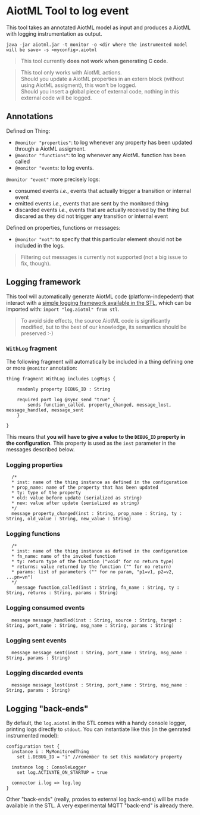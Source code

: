 # AiotML Tool to log event

This tool takes an annotated AiotML model as input and produces a AiotML with logging instrumentation as output.

```
java -jar aiotml.jar -t monitor -o <dir where the instrumented model will be save> -s <myconfig>.aiotml
```

> This tool currently **does not work when generating C code.**

> This tool only works with AiotML actions.  
Should you update a AiotML properties in an extern block (without using AiotML assigment), this won't be logged.  
Should you insert a global piece of external code, nothing in this external code will be logged.

## Annotations

Defined on Thing:

- `@monitor "properties"`: to log whenever any property has been updated through a AiotML assigment. 
- `@monitor "functions"`: to log whenever any AiotML function has been called
- `@monitor "events`: to log events.

`@monitor "event"` more precisely logs:

- consumed events *i.e.*, events that actually trigger a transition or internal event
- emitted events *i.e.*, events that are sent by the monitored thing
- discarded events *i.e.*, events that are actually received by the thing but discared as they did not trigger any transition or internal event

Defined on properties, functions or messages:

- `@monitor "not"`: to specify that this particular element should not be included in the logs. 

> Filtering out messages is currently not supported (not a big issue to fix, though).

## Logging framework

This tool will automatically generate AiotML code (platform-indepedent) that interact with a [simple logging framework available in the STL](https://github.com/TelluIoT/AiotML/blob/master/language/aiotml/src/org/aiotml/stl/log.aiotml), which can be imported with: `import "log.aiotml" from stl`.

> To avoid side effects, the source AiotML code is significantly modified, but to the best of our knowledge, its semantics should be preserved :-)

### `WithLog` fragment

The following fragment will automatically be included in a thing defining one or more `@monitor` annotation:

```
thing fragment WithLog includes LogMsgs {
	
	readonly property DEBUG_ID : String
	
	required port log @sync_send "true" {
		sends function_called, property_changed, message_lost, message_handled, message_sent
	}
	
}
```

This means that **you will have to give a value to the `DEBUG_ID` property in the configuration**. This property is used as the `inst` parameter in the messages described below.

### Logging properties

```
  /*
  * inst: name of the thing instance as defined in the configuration
  * prop_name: name of the property that has been updated
  * ty: type of the property
  * old: value before update (serialized as string)
  * new: value after update (serialized as string) 
  */
  message property_changed(inst : String, prop_name : String, ty : String, old_value : String, new_value : String)
```

### Logging functions

```
  /*
  * inst: name of the thing instance as defined in the configuration
  * fn_name: name of the invoked function
  * ty: return type of the function ("void" for no return type)
  * returns: value returned by the function ("" for no return)
  * params: list of parameters ("" for no param, "p1=v1, p2=v2, ...pn=vn")
  */
	message function_called(inst : String, fn_name : String, ty : String, returns : String, params : String)
```

### Logging consumed events

```
  message message_handled(inst : String, source : String, target : String, port_name : String, msg_name : String, params : String)
```

### Logging sent events

```
  message message_sent(inst : String, port_name : String, msg_name : String, params : String)
```

### Logging discarded events

```
  message message_lost(inst : String, port_name : String, msg_name : String, params : String)
```

## Logging "back-ends"

By default, the `log.aiotml` in the STL comes with a handy console logger, printing logs directly to `stdout`. You can instantiate like this (in the genrated instrumented model):

```
configuration test {
  instance i : MyMonitoredThing
    set i.DEBUG_ID = "i" //remember to set this mandatory property
  
  instance log : ConsoleLogger
    set log.ACTIVATE_ON_STARTUP = true

  connector i.log => log.log
}
```

Other "back-ends" (really, proxies to external log back-ends) will be made available in the STL. A very experimental MQTT "back-end" is already there.
